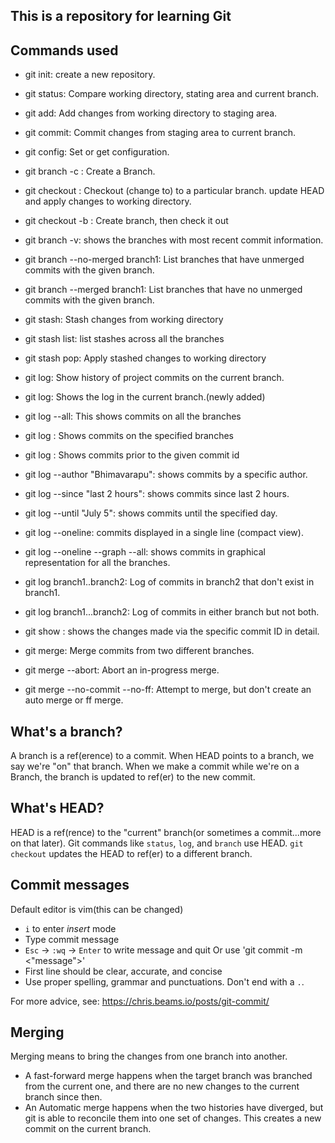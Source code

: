 ## This is a repository for learning Git

## Commands used

- git init: create a new repository.
- git status: Compare working directory, stating area and current branch.
- git add: Add changes from working directory to staging area.
- git commit: Commit changes from staging area to current branch.
- git config: Set or get configuration.

- git branch -c <branch name>: Create a Branch.
- git checkout <branch name>: Checkout (change to) to a particular branch. update HEAD and apply changes to working directory.
- git checkout -b <branch name>: Create branch, then check it out
- git branch -v: shows the branches with most recent commit information.
- git branch --no-merged branch1: List branches that have unmerged commits with the given branch.
- git branch --merged branch1: List branches that have no unmerged commits with the given branch.

- git stash: Stash changes from  working directory
- git stash list: list stashes across all the branches
- git stash pop: Apply stashed changes to working directory

- git log: Show history of project commits on the current branch.
- git log: Shows the log in the current branch.(newly added)
- git log --all: This shows commits on all the branches
- git log <branch name>: Shows commits on the specified branches
- git log <commit id>: Shows commits prior to the given commit id
- git log --author "Bhimavarapu": shows commits by a specific author.
- git log --since "last 2 hours": shows commits since last 2 hours.
- git log --until "July 5": shows commits until the specified day.
- git log --oneline: commits displayed in a single line (compact view).
- git log --oneline --graph --all: shows commits in graphical representation for all the branches.
- git log branch1..branch2: Log of commits in branch2 that don't exist in branch1.
- git log branch1...branch2: Log of commits in either branch but not both.

- git show <commit id>: shows the changes made via the specific commit ID in detail.

- git merge: Merge commits from two different branches.
- git merge --abort: Abort an in-progress merge.
- git merge --no-commit --no-ff: Attempt to merge, but don't create an auto merge or ff merge.

## What's a branch?

A branch is a ref(erence) to a commit. When HEAD points to a branch, we say we're "on" that branch. When we make a commit while we're on a Branch, the branch is updated to ref(er) to the new commit.

## What's HEAD?

HEAD is a ref(rence) to the "current" branch(or sometimes a commit...more on that later). Git commands like `status`, `log`, and `branch` use HEAD. `git checkout` updates the HEAD to ref(er) to a different branch.

## Commit messages

Default editor is vim(this can be changed)
 - `i` to enter *insert* mode
 - Type commit message
 - `Esc` -> `:wq` -> `Enter` to write message and quit Or use 'git commit -m <"message">'
 - First line should be clear, accurate, and concise
 - Use proper spelling, grammar and punctuations.
 Don't end with a `.`.

 For more advice, see: https://chris.beams.io/posts/git-commit/

## Merging

Merging means to bring the changes from one branch into another.

- A fast-forward merge happens when the target branch was branched from the current one, and there are no new changes to the current branch since then.
- An Automatic merge happens when the two histories have diverged, but git is able to reconcile them into one set of changes. This creates a new commit on the current branch.
